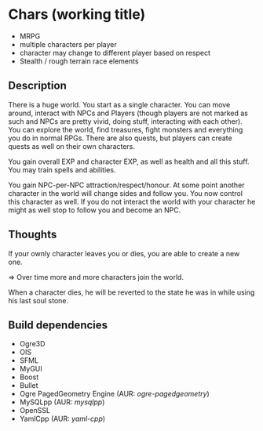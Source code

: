 Chars (working title)
=====================
- MRPG
- multiple characters per player
- character may change to different player based on respect
- Stealth / rough terrain race elements

Description
-------------

There is a huge world. You start as a single character. You can move around, interact with NPCs and Players (though players are not marked as such and NPCs are pretty vivid, doing stuff, interacting with each other). You can explore the world, find treasures, fight monsters and everything you do in normal RPGs. There are also quests, but players can create quests as well on their own characters. 

You gain overall EXP and character EXP, as well as health and all this stuff. You may train spells and abilities.

You gain NPC-per-NPC attraction/respect/honour. At some point another character in the world will change sides and follow you. You now control this character as well. If you do not interact the world with your character he might as well stop to follow you and become an NPC.


Thoughts
--------
If your ownly character leaves you or dies, you are able to create a new one.

=> Over time more and more characters join the world.

When a character dies, he will be reverted to the state he was in while using his last soul stone. 

Build dependencies
------------------
- Ogre3D
- OIS
- SFML
- MyGUI
- Boost 
- Bullet
- Ogre PagedGeometry Engine (AUR: *ogre-pagedgeometry*)
- MySQLpp (AUR: *mysqlpp*)
- OpenSSL
- YamlCpp (AUR: *yaml-cpp*)
